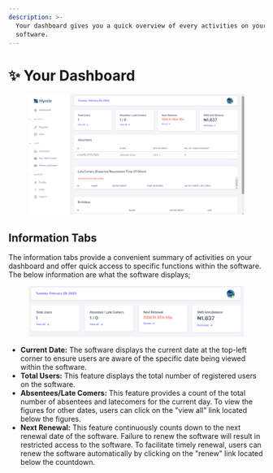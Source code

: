 ```yaml
---
description: >-
  Your dashboard gives you a quick overview of every activities on your
  software.
---
```


# ✨ Your Dashboard

<figure><img src="../.gitbook/assets/image_2023-02-28_231807199.png" alt="dashboard"><figcaption></figcaption></figure>

## Information Tabs

The information tabs provide a convenient summary of activities on your dashboard and offer quick access to specific functions within the software. The below information are what the software displays;

<figure><img src="../.gitbook/assets/image_2023-02-28_232225360.png" alt=""><figcaption></figcaption></figure>

* **Current Date:** The software displays the current date at the top-left corner to ensure users are aware of the specific date being viewed within the software.
* **Total Users:** This feature displays the total number of registered users on the software.
* **Absentees/Late Comers:** This feature provides a count of the total number of absentees and latecomers for the current day. To view the figures for other dates, users can click on the "view all" link located below the figures.
* **Next Renewal:** This feature continuously counts down to the next renewal date of the software. Failure to renew the software will result in restricted access to the software. To facilitate timely renewal, users can renew the software automatically by clicking on the "renew" link located below the countdown.
